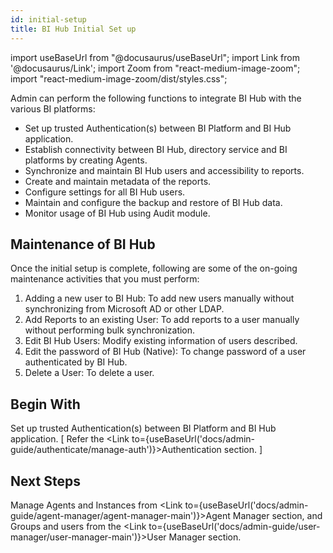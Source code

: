 ```yaml
---
id: initial-setup
title: BI Hub Initial Set up
---
```


import useBaseUrl from "@docusaurus/useBaseUrl";
import Link from '@docusaurus/Link';
import Zoom from "react-medium-image-zoom";
import "react-medium-image-zoom/dist/styles.css";

Admin can perform the following functions to integrate BI Hub with the various BI platforms:

* Set up trusted Authentication(s) between BI Platform and BI Hub application.
* Establish connectivity between BI Hub, directory service and BI platforms by creating Agents.
* Synchronize and maintain BI Hub users and accessibility to reports.
* Create and maintain metadata of the reports.
* Configure settings for all BI Hub users.
* Maintain and configure the backup and restore of BI Hub data.
* Monitor usage of BI Hub using Audit module.

## Maintenance of BI Hub

Once the initial setup is complete, following are some of the on-going maintenance activities that you must perform:

1. <Link to={useBaseUrl('docs/admin-guide/admin-functions/maintenance-bihub/add-new-user')}>Adding a new user to BI Hub</Link>: To add new users manually without synchronizing from Microsoft AD or other LDAP.
2. <Link to={useBaseUrl('docs/admin-guide/admin-functions/maintenance-bihub/add-reports-existing-user')}>Add Reports to an existing User</Link>: To add reports to a user manually without performing bulk synchronization.
3. <Link to={useBaseUrl('docs/admin-guide/admin-functions/maintenance-bihub/edit-bihub-users')}>Edit BI Hub Users</Link>: Modify existing information of users described.
4. <Link to={useBaseUrl('docs/admin-guide/user-manager/user-management#edit-the-password-of-bi-hub-native-authenticated-user')}>Edit the password of BI Hub (Native)</Link>: To change password of a user authenticated by BI Hub.
5. <Link to={useBaseUrl('docs/admin-guide/user-manager/user-management#delete-user')}>Delete a User</Link>: To delete a user.

## Begin With

Set up trusted Authentication(s) between BI Platform and BI Hub application. [ Refer the <Link to={useBaseUrl('docs/admin-guide/authenticate/manage-auth')}>Authentication</Link> section. ]

## Next Steps

Manage Agents and Instances from <Link to={useBaseUrl('docs/admin-guide/agent-manager/agent-manager-main')}>Agent Manager</Link> section, and Groups and users from the <Link to={useBaseUrl('docs/admin-guide/user-manager/user-manager-main')}>User Manager</Link> section.
